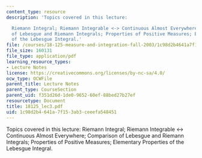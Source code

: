 ```yaml
---
content_type: resource
description: 'Topics covered in this lecture:

  Riemann Integral; Riemann Integrable <-> Continuous Almost Everywhere; Comparison
  of Lebesgue and Riemann Integrals; Properties of Positive Measures; Elementary Properties
  of the Lebesgue Integral.'
file: /courses/18-125-measure-and-integration-fall-2003/1c98d2b4641a7f153ab3ceeefa548451_18125_lec3.pdf
file_size: 160131
file_type: application/pdf
learning_resource_types:
- Lecture Notes
license: https://creativecommons.org/licenses/by-nc-sa/4.0/
ocw_type: OCWFile
parent_title: Lecture Notes
parent_type: CourseSection
parent_uid: f351d26d-1de0-9652-60ef-88bed27b27ef
resourcetype: Document
title: 18125_lec3.pdf
uid: 1c98d2b4-641a-7f15-3ab3-ceeefa548451
---
```

Topics covered in this lecture:
Riemann Integral; Riemann Integrable <-> Continuous Almost Everywhere; Comparison of Lebesgue and Riemann Integrals; Properties of Positive Measures; Elementary Properties of the Lebesgue Integral.